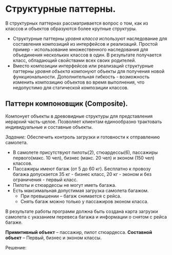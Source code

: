 # Структурные паттерны.
В структурных паттернах рассматривается вопрос о том, как из классов и объектов образуются более крупные структуры.
* Структурные паттерны _уровня класса_ используют наследование для составления композиций из интерфейсов и реализаций. 
Простой пример - использование множественного наследования для объединения нескольких классов в один.
В результате получается класс, обладающий свойствами всех своих родителей.
* Вместо композиции интерфейсов или реализаций структурные паттерны _уровня объекта_ компонуют объекты для получения новой функциональности.
Дополнительная гибкость - возможность изменить композицию объектов во время выполнения, что недопустимо для статической композиции классов.

##  Паттерн компоновщик (Composite).
Компонует объекты в древовидные структуры для представления иерархий часть-целое. 
Позволяет клиентам единообразно трактовать индивидуальные и составные объекты.

_Задание:_
Обеспечить контроль загрузки и готовности к отправлению cамолета. 
* В самолете присутствуют пилоты(2), стюардессы(6), пассажиры первого(макс. 10 чел), бизнес (макс. 20 чел) и эконом (150 чел) классов. 
* Пассажиры имеют багаж (от 5 до 60 кг). Бесплатно к провозу багажа допускается 35 кг - бизнес класс, 20 кг - эконом и без ограничения - первый класс.
* Пилоты и стюардессы не могут иметь багажа.
* Есть максимальная допустимая загрузка самолета багажом.
  * При превышении – багаж снимается с рейса.
  *  Снять багаж можно только у пассажиров эконом класса.
  
В результате работы программ должна быть создана карта загрузки самолета с указанием перевеса багажа и информации о снятом с рейса багаже.

__Примитивный объект__ – пассажир, пилот стюардесса.
__Составной объект__ – Первый, бизнес и эконом классы.

Решение:
